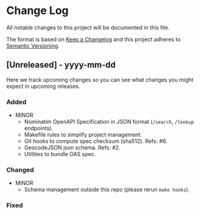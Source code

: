 
# Change Log

All notable changes to this project will be documented in this file.
 
The format is based on [Keep a Changelog](http://keepachangelog.com/)
and this project adheres to [Semantic Versioning](http://semver.org/).
 
## [Unreleased] - yyyy-mm-dd
 
Here we track upcoming changes so you can see what changes you might expect in upcoming releases.
 
### Added
- MINOR
  - Nominatim OpenAPI Specification in JSON format (`/search`, `/lookup` endpoints).
  - Makefile rules to simplify project management.
  - Git hooks to compute spec checksum (sha512). Refs: #6.
  - GeocodeJSON json schema. Refs: #2.
  - Utilities to bundle OAS spec.
 
### Changed
- MINOR
  - Schema management outside this repo (please rerun `make hooks`).

### Fixed

